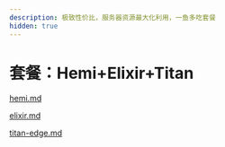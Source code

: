 ```yaml
---
description: 极致性价比，服务器资源最大化利用，一鱼多吃套餐
hidden: true
---
```


# 套餐：Hemi+Elixir+Titan

[hemi.md](hemi.md "mention")

[elixir.md](elixir.md "mention")

[titan-edge.md](titan-edge.md "mention")

